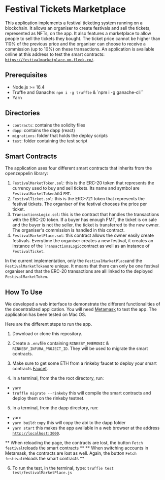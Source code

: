 # Festival Tickets Marketplace

This application implements a festival ticketing system running on a blockchain. It allows an organiser to create festivals and sell the tickets, represented as NFTs, on the app. It also features a marketplace to allow people to sell the tickets they bought. The ticket price cannot be higher than 110% of the previous price and the organiser can choose to receive a commission (up to 10%) on these transactions. An application is available online at this address to test the smart contracts: [`https://festivalmarketplace.on.fleek.co/`](https://festivalmarketplace.on.fleek.co/).

## Prerequisites

- Node.js >= 16.4
- Truffle and Ganache: `npm i -g truffle` & `npm i -g ganache-cli``
- Yarn

## Directories

- `contracts`: contains the solidity files
- `dapp`: contains the dapp (react)
- `migrations`: folder that holds the deploy scripts
- `test`: folder containing the test script

## Smart Contracts

The application uses four different smart contracts that inherits from the openzeppelin library:

1. `FestivalMarketToken.sol`: this is the ERC-20 token that represents the currency used to buy and sell tickets. Its name and symbol are `FestivalMarketToken`and `FMT`.
2. `FestivalTicket.sol`: this is the ERC-721 token that represents the festival tickets. The organiser of the festival chooses the price per ticket.
4. `TransactionsLogic.sol`: this is the contract that handles the transactions with the ERC-20 token. If a buyer has enough FMT, the ticket is on sale and the buyer is not the seller, the ticket is transferred to the new owner. The organiser's commission is handled in this contract. 
3. `FestivalMarketPlace.sol`: this contract allows the owner easily create festivals. Everytime the organiser creates a new festival, it creates an instance of the `TransactionsLogic`contract as well as an instance of `FestivalTicket`.

In the current implementation, only the `FestivalMarketPlace`and the `FestivalMarketToken`are unique. It means that there can only be one festival organiser and that the ERC-20 transactions are all linked to the deployed `FestivalMarketToken`.  

## How To Use 

We developed a web interface to demonstrate the different functionalities of the decentralized application. You will need [Metamask](https://metamask.io/) to test the app. The application has been tested on Mac OS.

Here are the different steps to run the app. 

1. Download or clone this repository.

2. Create a `.env`file containing `RINKEBY_MNEMONIC` & `RINKEBY_INFURA_PROJECT_ID`. They will be used to migrate the smart contracts.

3. Make sure to get some ETH from a rinkeby faucet to deploy your smart contracts [Faucet](https://faucets.chain.link/rinkeby).

4. In a terminal, from the the root directory, run:  

- `yarn`
- `truffle migrate --rinkeby` this will compile the smart contracts and deploy them on the rinkeby testnet.

5. In a terminal, from the dapp directory, run:

- `yarn`
- `yarn build:copy` this will copy the abi to the dapp folder
- `yarn start` this makes the app available in a web browser at the address [`http://localhost:3000`](http://localhost:3000).

** When reloading the page, the contracts are lost, the button `Fetch festival`reloads the smart contracts **
** When switching accounts in Metamask, the contracts are lost as well. Again, the button `Fetch festival`reloads the smart contracts **

6. To run the test, in the terminal, type: `truffle test test/festivalMarketPlace.js`


